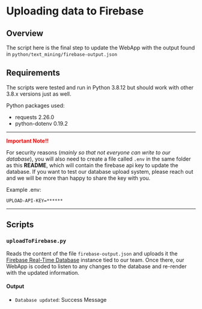 # Uploading data to Firebase

## Overview

The script here is the final step to update the WebApp with the output found in `python/text_mining/firebase-output.json`

## Requirements

The scripts were tested and run in Python 3.8.12 but should work with other 3.8.x versions just as well.

Python packages used:
* requests 2.26.0
* python-dotenv 0.19.2

---

<span style="color:red">__Important Note!!__</span>

For security reasons (*mainly so that not everyone can write to our database*), you will also need to create a file called `.env` in the same folder as this __README__, which will contain the firebase api key to update the database. If you want to test our database upload system, please reach out and we will be more than happy to share the key with you.

Example .env:
```
UPLOAD-API-KEY=******
```

---

## Scripts

### `uploadToFirebase.py`

Reads the content of the file `firebase-output.json` and uploads it the [Firebase Real-Time Database](https://firebase.google.com/docs/database) instance tied to our team. Once there, our WebApp is coded to listen to any changes to the database and re-render with the updated information.

#### Output

* `Database updated`: Success Message